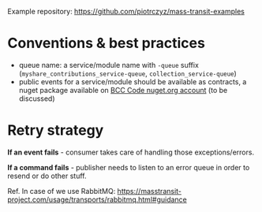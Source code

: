 Example repository:
https://github.com/piotrczyz/mass-transit-examples

# Conventions & best practices 
- queue name: a service/module name with `-queue` suffix (`myshare_contributions_service-queue`, `collection_service-queue`) 
- public events for a service/module should be available as contracts, a nuget package available on [BCC Code nuget.org account](https://www.nuget.org/profiles/bcc-code) (to be discussed)

# Retry strategy
**If an event fails** - consumer takes care of handling those exceptions/errors.

**If a command fails** - publisher needs to listen to an error queue in order to resend or do other stuff.

Ref.
In case of we use RabbitMQ: 
https://masstransit-project.com/usage/transports/rabbitmq.html#guidance
